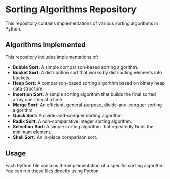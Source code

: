 # Sorting Algorithms Repository

This repository contains implementations of various sorting algorithms in Python.

## Algorithms Implemented

This repository includes implementations of:

* **Bubble Sort:** A simple comparison-based sorting algorithm.
* **Bucket Sort:** A distribution sort that works by distributing elements into buckets.
* **Heap Sort:** A comparison-based sorting algorithm based on binary heap data structure.
* **Insertion Sort:** A simple sorting algorithm that builds the final sorted array one item at a time.
* **Merge Sort:** An efficient, general-purpose, divide-and-conquer sorting algorithm.
* **Quick Sort:** A divide-and-conquer sorting algorithm.
* **Radix Sort:** A non-comparative integer sorting algorithm.
* **Selection Sort:** A simple sorting algorithm that repeatedly finds the minimum element.
* **Shell Sort:** An in-place comparison sort.

## Usage

Each Python file contains the implementation of a specific sorting algorithm. You can run these files directly using Python.
